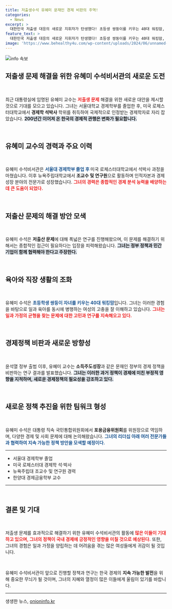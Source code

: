 ```yaml
---
title: 저출생수석 유혜미 문재인 경제 비판의 주역!
categories:
  - News
excerpt: >
  대한민국 저출생 대응의 새로운 지휘자가 탄생했다! 초등생 쌍둥이를 키우는 40대 워킹맘, 유혜미 경제학 교수가 대통령실 수석비서관에 임명되며 기대를 모으고 있다.
feature_text: >
  대한민국 저출생 대응의 새로운 지휘자가 탄생했다! 초등생 쌍둥이를 키우는 40대 워킹맘, 유혜미 경제학 교수가 대통령실 수석비서관에 임명되며 기대를 모으고 있다.
image: 'https://www.behealthy4u.com/wp-content/uploads/2024/06/unnamed-file.png'
---
```


<p><img src="https://www.behealthy4u.com/wp-content/uploads/2024/06/unnamed-file.png" alt="info 속보" /></p>

<h2 data-ke-size="size26">저출생 문제 해결을 위한 유혜미 수석비서관의 새로운 도전</h2>

<p data-ke-size="size16">&nbsp;</p>

<p data-ke-size="size16">최근 대통령실에 임명된 유혜미 교수는 <b><span style="color: #ee2323;">저출생 문제</span></b> 해결을 위한 새로운 대안을 제시할 것으로 기대를 모으고 있습니다. 그녀는 서울대학교 경제학부를 졸업한 후, 미국 로체스터대학교에서 <b>경제학 석박사</b> 학위를 취득하여 국제적으로 인정받는 경제학자로 자리 잡았습니다. <b><span style="background-color: #21538527;">200년간 이어져 온 한국의 경제적 관행은 변화가 필요합니다.</span></b> </p>

<p data-ke-size="size16">&nbsp;</p>

<h2 data-ke-size="size26">유혜미 교수의 경력과 주요 이력</h2>

<p data-ke-size="size16">&nbsp;</p>

<p data-ke-size="size16">유혜미 수석비서관은 <b><span style="color: #1a5490;">서울대 경제학부 졸업 후 </span></b>미국 로체스터대학교에서 석박사 과정을 마쳤습니다. 이후 뉴욕주립대학교에서 <b>조교수 및 연구원</b>으로 활동하며 인적자본과 경제성장 분야의 전문가로 성장했습니다. <b><span style="color: #ee2323;">그녀의 경력은 종합적인 경제 분석 능력을 배양하는 데 큰 도움이 되었다.</span></b></p>

<p data-ke-size="size16">&nbsp;</p>

<h2 data-ke-size="size26">저출산 문제의 해결 방안 모색</h2>

<p data-ke-size="size16">&nbsp;</p>

<p data-ke-size="size16">유혜미 수석은 <b>저출산 문제</b>에 대해 폭넓은 연구를 진행해왔으며, 이 문제를 해결하기 위해서는 종합적인 접근이 필요하다는 입장을 피력해왔습니다. <b><span style="background-color: #21538527;">그녀는 정부 정책과 민간 기업이 함께 협력해야 한다고 주장한다.</span></b></p>

<p data-ke-size="size16">&nbsp;</p>

<h2 data-ke-size="size26">육아와 직장 생활의 조화</h2>

<p data-ke-size="size16">&nbsp;</p>

<p data-ke-size="size16">유혜미 수석은 <b><span style="color: #1a5490;">초등학생 쌍둥이 자녀를 키우는 40대 워킹맘</span></b>입니다. 그녀는 이러한 경험을 바탕으로 일과 육아를 동시에 병행하는 여성의 고충을 잘 이해하고 있습니다. <b><span style="color: #ee2323;">그녀는 일과 가정의 균형을 찾는 문제에 대한 고민과 연구를 지속해오고 있다.</span></b></p>

<p data-ke-size="size16">&nbsp;</p>

<h2 data-ke-size="size26">경제정책 비판과 새로운 방향성</h2>

<p data-ke-size="size16">&nbsp;</p>

<p data-ke-size="size16">윤석열 정부 출범 이후, 유혜미 교수는 <b>소득주도성장</b>과 같은 문재인 정부의 경제 정책을 비판하는 연구 결과를 발표했습니다. <b><span style="background-color: #21538527;">그녀는 이러한 과거 정책이 경제에 미친 부정적 영향을 지적하며, 새로운 경제정책의 필요성을 강조하고 있다.</span></b></p>

<p data-ke-size="size16">&nbsp;</p>

<h2 data-ke-size="size26">새로운 정책 추진을 위한 팀워크 형성</h2>

<p data-ke-size="size16">&nbsp;</p>

<p data-ke-size="size16">유혜미 수석은 대통령 직속 국민통합위원회에서 <b>포용금융위원회</b>를 위원장으로 역임하며, 다양한 경제 및 사회 문제에 대해 논의해왔습니다. <b><span style="color: #1a5490;">그녀의 리더십 아래 여러 전문가들과 협력하여 지속 가능한 정책 방안을 모색할 예정이다.</span></b></p>

<hr/>

<ul>
    <li>서울대 경제학부 졸업</li>
    <li>미국 로체스터대 경제학 석·박사</li>
    <li>뉴욕주립대 조교수 및 연구원 경력</li>
    <li>한양대 경제금융학부 교수</li>
</ul>

<hr/>

<p data-ke-size="size16">&nbsp;</p>

<h2 data-ke-size="size26">결론 및 기대</h2>

<p data-ke-size="size16">&nbsp;</p>

<p data-ke-size="size16">저출생 문제를 효과적으로 해결하기 위한 유혜미 수석비서관의 활동에 <b><span style="color: #ee2323;">많은 이들이 기대하고 있으며, 그녀의 정책이 국내 경제에 긍정적인 영향을 미칠 것으로 예상된다.</span></b> 또한, 그녀의 경험은 일과 가정을 양립하는 데 어려움을 겪는 많은 여성들에게 귀감이 될 것입니다.</p>

<p data-ke-size="size16">&nbsp;</p>

<p data-ke-size="size16">유혜미 수석비서관이 앞으로 진행할 정책과 연구는 한국 경제의 <b>지속 가능한 발전</b>을 위해 중요한 무늬가 될 것이며, 그녀의 지혜와 열정이 많은 이들에게 울림이 있기를 바랍니다.</p>

<hr/>
생생한 뉴스, <a href="https://onioninfo.kr" rel="dofollow">onioninfo.kr</a>


